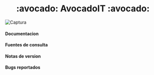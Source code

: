 <h1 align="center">  :avocado: AvocadoIT :avocado:                         
</h1>

![Captura](https://user-images.githubusercontent.com/64434461/105331045-9d785e00-5b98-11eb-9a3b-6da9ddb5949d.PNG)


#### Documentacion


#### Fuentes de consulta 


#### Notas de version


#### Bugs reportados







